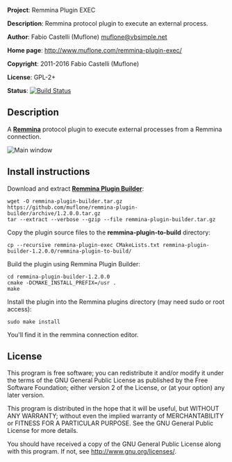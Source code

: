 **Project**: Remmina Plugin EXEC 

**Description**: Remmina protocol plugin to execute an external process.

**Author**: Fabio Castelli (Muflone) <muflone@vbsimple.net>

**Home page**: http://www.muflone.com/remmina-plugin-exec/

**Copyright**: 2011-2016 Fabio Castelli (Muflone)

**License**: GPL-2+

**Status**: [![Build Status](https://travis-ci.org/muflone/remmina-plugin-exec.svg?branch=master)](https://travis-ci.org/muflone/remmina-plugin-exec)

## Description

A [**Remmina**](https://github.com/freerdp/remmina) protocol plugin to execute
external processes from a Remmina connection.

![Main window](http://www.muflone.com/resources/remmina-plugin-exec/archive/latest/english/general.png)

## Install instructions

Download and extract [**Remmina Plugin Builder**](https://github.com/muflone/remmina-plugin-builder/releases/):

    wget -O remmina-plugin-builder.tar.gz https://github.com/muflone/remmina-plugin-builder/archive/1.2.0.0.tar.gz
    tar --extract --verbose --gzip --file remmina-plugin-builder.tar.gz
  
Copy the plugin source files to the **remmina-plugin-to-build** directory:

    cp --recursive remmina-plugin-exec CMakeLists.txt remmina-plugin-builder-1.2.0.0/remmina-plugin-to-build/

Build the plugin using Remmina Plugin Builder:

    cd remmina-plugin-builder-1.2.0.0
    cmake -DCMAKE_INSTALL_PREFIX=/usr .
    make
  
Install the plugin into the Remmina plugins directory (may need sudo or root
access):

    sudo make install

You'll find it in the remmina connection editor.

## License

This program is free software; you can redistribute it and/or modify
it under the terms of the GNU General Public License as published by
the Free Software Foundation; either version 2 of the License, or
(at your option) any later version.

This program is distributed in the hope that it will be useful, but WITHOUT
ANY WARRANTY; without even the implied warranty of MERCHANTABILITY or
FITNESS FOR A PARTICULAR PURPOSE.  See the GNU General Public License for
more details.

You should have received a copy of the GNU General Public License
along with this program.  If not, see <http://www.gnu.org/licenses/>.
